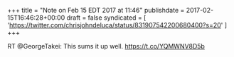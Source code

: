 +++
title = "Note on Feb 15 EDT 2017 at 11:46"
publishdate = 2017-02-15T16:46:28+00:00
draft = false
syndicated = [ 'https://twitter.com/chrisjohndeluca/status/831907542200680400?s=20' ]
+++

RT @GeorgeTakei: This sums it up well. https://t.co/YQMWNV8D5b
